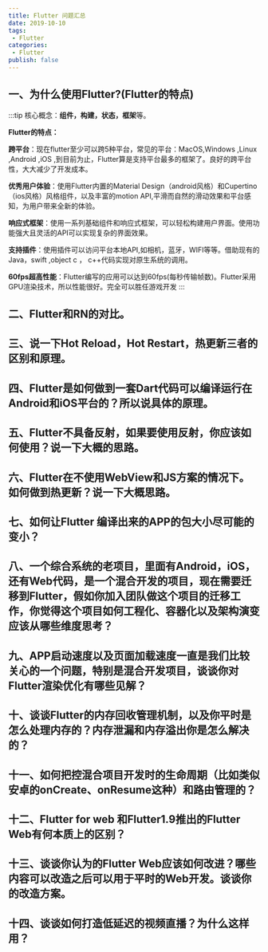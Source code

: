 ```yaml
---
title: Flutter 问题汇总
date: 2019-10-10
tags:
 - Flutter      
categories: 
 - Flutter
publish: false
---
```



## 一、为什么使用Flutter?(Flutter的特点)
:::tip
核心概念：**组件，构建，状态，框架**等。

**Flutter的特点：**

**跨平台**：现在flutter至少可以跨5种平台，常见的平台：MacOS,Windows ,Linux ,Android ,iOS ,到目前为止，Flutter算是支持平台最多的框架了。良好的跨平台性，大大减少了开发成本。

**优秀用户体验**：使用Flutter内置的Material Design（android风格）和Cupertino（ios风格）风格组件，以及丰富的motion API,平滑而自然的滑动效果和平台感知，为用户带来全新的体验。

**响应式框架**：使用一系列基础组件和响应式框架，可以轻松构建用户界面。使用功能强大且灵活的API可以实现复杂的界面效果。

**支持插件**：使用插件可以访问平台本地API,如相机，蓝牙，WIFI等等。借助现有的Java，swift ,object c ， c++代码实现对原生系统的调用。

**60fps超高性能**：Flutter编写的应用可以达到60fps(每秒传输帧数)。Flutter采用GPU渲染技术，所以性能很好。完全可以胜任游戏开发
:::

## 二、Flutter和RN的对比。


## 三、说一下Hot Reload，Hot Restart，热更新三者的区别和原理。


## 四、Flutter是如何做到一套Dart代码可以编译运行在Android和iOS平台的？所以说具体的原理。


## 五、Flutter不具备反射，如果要使用反射，你应该如何使用？说一下大概的思路。


## 六、Flutter在不使用WebView和JS方案的情况下。如何做到热更新？说一下大概思路。


## 七、如何让Flutter 编译出来的APP的包大小尽可能的变小？


## 八、一个综合系统的老项目，里面有Android，iOS，还有Web代码，是一个混合开发的项目，现在需要迁移到Flutter，假如你加入团队做这个项目的迁移工作，你觉得这个项目如何工程化、容器化以及架构演变应该从哪些维度思考？


## 九、APP启动速度以及页面加载速度一直是我们比较关心的一个问题，特别是混合开发项目，谈谈你对Flutter渲染优化有哪些见解？


## 十、谈谈Flutter的内存回收管理机制，以及你平时是怎么处理内存的？内存泄漏和内存溢出你是怎么解决的？


## 十一、如何把控混合项目开发时的生命周期（比如类似安卓的onCreate、onResume这种）和路由管理的？


## 十二、Flutter for web 和Flutter1.9推出的Flutter Web有何本质上的区别？


## 十三、谈谈你认为的Flutter Web应该如何改进？哪些内容可以改造之后可以用于平时的Web开发。谈谈你的改造方案。


## 十四、谈谈如何打造低延迟的视频直播？为什么这样用？

